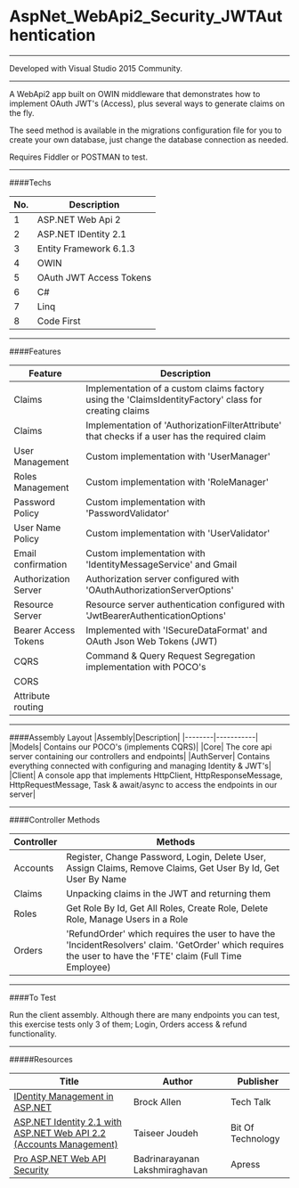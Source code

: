 # AspNet_WebApi2_Security_JWTAuthentication

---

Developed with Visual Studio 2015 Community.

---

A WebApi2 app built on OWIN middleware that demonstrates how to implement OAuth JWT's (Access), plus several ways to generate claims on the fly.

The seed method is available in the migrations configuration file for you to create your own database, just change the database connection as needed.

Requires Fiddler or POSTMAN to test.

---

####Techs

| No.        | Description  |
| -----------|-------------|
| 1 | ASP.NET Web Api 2 |
| 2 | ASP.NET IDentity 2.1 |
| 3 | Entity Framework 6.1.3 |
| 4 | OWIN |
| 5 | OAuth JWT Access Tokens |
| 6 | C# |
| 7 | Linq |
| 8 | Code First |

---

####Features

|Feature| Description  |
|-------|--------------|
|Claims | Implementation of a custom claims factory using the 'ClaimsIdentityFactory' class for creating claims |
|Claims | Implementation of 'AuthorizationFilterAttribute' that checks if a user has the required claim |
|User Management| Custom implementation with 'UserManager'|
|Roles Management| Custom implementation with 'RoleManager'|
|Password Policy| Custom implementation with 'PasswordValidator'|
|User Name Policy | Custom implementation with 'UserValidator'|
|Email confirmation| Custom implementation with 'IdentityMessageService' and Gmail|
|Authorization Server| Authorization server configured with 'OAuthAuthorizationServerOptions' |
|Resource Server| Resource server authentication configured with 'JwtBearerAuthenticationOptions' |
|Bearer Access Tokens| Implemented with 'ISecureDataFormat' and OAuth Json Web Tokens (JWT) |
| CQRS | Command & Query Request Segregation implementation with POCO's |
| CORS | |
| Attribute routing| |
---
####Assembly Layout
|Assembly|Description|
|--------|-----------|
|Models| Contains our POCO's (implements CQRS)|
|Core| The core api server containing our controllers and endpoints|
|AuthServer| Contains everything connected with configuring and managing Identity & JWT's|
|Client| A console app that implements HttpClient, HttpResponseMessage, HttpRequestMessage, Task & await/async to access the endpoints in our server|

---

####Controller Methods

|Controller|Methods|
|----------|-------|
|Accounts|Register, Change Password, Login, Delete User, Assign Claims, Remove Claims, Get User By Id, Get User By Name |
|Claims| Unpacking claims in the JWT and returning them |
|Roles| Get Role By Id, Get All Roles, Create Role, Delete Role, Manage Users in a Role|
|Orders| 'RefundOrder' which requires the user to have the 'IncidentResolvers' claim. 'GetOrder' which requires the user to have the 'FTE' claim (Full Time Employee)|

---

####To Test

Run the client assembly. Although there are many endpoints you can test, this exercise tests only 3 of them; Login, Orders access & refund functionality.

---

#####Resources

| Title  | Author | Publisher |
| -----------|-------------|-----------|
| [IDentity Management in ASP.NET](https://www.youtube.com/watch?v=A8Cfc62xdMo) | Brock Allen |Tech Talk|
| [ASP.NET Identity 2.1 with ASP.NET Web API 2.2 (Accounts Management)](http://bitoftech.net/2015/01/21/asp-net-identity-2-with-asp-net-web-api-2-accounts-management/) | Taiseer Joudeh| Bit Of Technology |
| [Pro ASP.NET Web API Security](http://www.apress.com/9781430257820) | Badrinarayanan Lakshmiraghavan |Apress|



